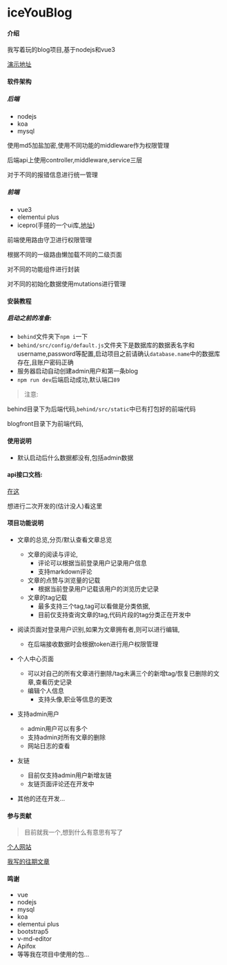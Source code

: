 # iceYouBlog

#### 介绍
我写着玩的blog项目,基于nodejs和vue3

[演示地址](https://blog.icestone.work/#/)

#### 软件架构

##### 后端

- nodejs
- koa
- mysql

使用md5加盐加密,使用不同功能的middleware作为权限管理

后端api上使用controller,middleware,service三层

对于不同的报错信息进行统一管理

##### 前端

- vue3
- elementui plus
- icepro(手搓的一个ui库,[地址](http://icepro.icestone.work/doc/button))

前端使用路由守卫进行权限管理

根据不同的一级路由懒加载不同的二级页面

对不同的功能组件进行封装

对不同的初始化数据使用mutations进行管理

#### 安装教程

##### 启动之前的准备:

- `behind`文件夹下`npm i`一下
- `behind/src/config/default.js`文件夹下是数据库的数据表名字和username,password等配置,启动项目之前请确认`database.name`中的数据库存在,且账户密码正确
- 服务器启动自动创建admin用户和第一条blog
- `npm run dev`后端启动成功,默认端口`89`

> 注意:

behind目录下为后端代码,`behind/src/static`中已有打包好的前端代码

blogfront目录下为前端代码,



#### 使用说明

- 默认启动后什么数据都没有,包括admin数据

#### api接口文档:

[在这](https://www.apifox.cn/apidoc/shared-156d6b82-1b42-4afd-9865-ac976cad0026)

想进行二次开发的(估计没人)看这里

#### 项目功能说明

- 文章的总览,分页/默认查看文章总览
  - 文章的阅读与评论,
    - 评论可以根据当前登录用户记录用户信息
    - 支持markdown评论
  - 文章的点赞与浏览量的记载
    - 根据当前登录用户记载该用户的浏览历史记录
  - 文章的tag记载
    - 最多支持三个tag,tag可以看做是分类依据,
    - 目前仅支持查询文章的tag,代码片段的tag分类正在开发中
- 阅读页面对登录用户识别,如果为文章拥有者,则可以进行编辑,
  - 在后端接收数据时会根据token进行用户权限管理
- 个人中心页面
  - 可以对自己的所有文章进行删除/tag未满三个的新增tag/恢复已删除的文章,查看历史记录
  - 编辑个人信息
    - 支持头像,职业等信息的更改
- 支持admin用户
  - admin用户可以有多个
  - 支持admin对所有文章的删除
  - 网站日志的查看
- 友链
  - 目前仅支持admin用户新增友链
  - 友链页面评论还在开发中





- 其他的还在开发...

#### 参与贡献

> 目前就我一个,想到什么有意思有写了

[个人网站](http://blog.icestone.top/#/)

[我写的往期文章](https://blog.csdn.net/ice_stone_kai?spm=1000.2115.3001.5113)

#### 鸣谢

- vue
- nodejs
- mysql
- koa
- elementui plus
- bootstrap5
- v-md-editor
- Apifox
- 等等我在项目中使用的包...

